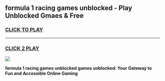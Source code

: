 
## formula 1 racing games unblocked - Play Unblocked Gmaes & Free
<h3>
<a href="https://premium.freeplayer.one?title=formula_1_racing_games_unblocked&ref=19F">CLICK TO PLAY</a></h3>
<hr>

<h3>
<a href="https://premium.freeplayer.one?title=formula_1_racing_games_unblocked&ref=19F">CLICK 2 PLAY</a>
  
</h3>

<a href="https://premium.freeplayer.one?title=formula_1_racing_games_unblocked&ref=19F/"><img src="https://clearcache.store/games.png"></a>


**formula 1 racing games unblocked games unblocked: Your Gateway to Fun and Accessible Online Gaming**

